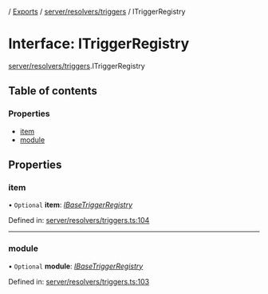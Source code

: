 [](../README.md) / [Exports](../modules.md) / [server/resolvers/triggers](../modules/server_resolvers_triggers.md) / ITriggerRegistry

# Interface: ITriggerRegistry

[server/resolvers/triggers](../modules/server_resolvers_triggers.md).ITriggerRegistry

## Table of contents

### Properties

- [item](server_resolvers_triggers.itriggerregistry.md#item)
- [module](server_resolvers_triggers.itriggerregistry.md#module)

## Properties

### item

• `Optional` **item**: [*IBaseTriggerRegistry*](server_resolvers_triggers.ibasetriggerregistry.md)

Defined in: [server/resolvers/triggers.ts:104](https://github.com/onzag/itemize/blob/0569bdf2/server/resolvers/triggers.ts#L104)

___

### module

• `Optional` **module**: [*IBaseTriggerRegistry*](server_resolvers_triggers.ibasetriggerregistry.md)

Defined in: [server/resolvers/triggers.ts:103](https://github.com/onzag/itemize/blob/0569bdf2/server/resolvers/triggers.ts#L103)
